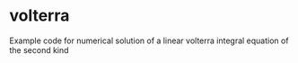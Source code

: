 # volterra
Example code for numerical solution of a linear volterra integral equation of the second kind


